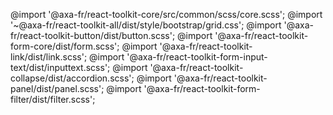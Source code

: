 @import '@axa-fr/react-toolkit-core/src/common/scss/core.scss';
@import '~@axa-fr/react-toolkit-all/dist/style/bootstrap/grid.css';
@import '@axa-fr/react-toolkit-button/dist/button.scss';
@import '@axa-fr/react-toolkit-form-core/dist/form.scss';
@import '@axa-fr/react-toolkit-link/dist/link.scss';
@import '@axa-fr/react-toolkit-form-input-text/dist/inputtext.scss';
@import '@axa-fr/react-toolkit-collapse/dist/accordion.scss';
@import '@axa-fr/react-toolkit-panel/dist/panel.scss';
@import '@axa-fr/react-toolkit-form-filter/dist/filter.scss';
